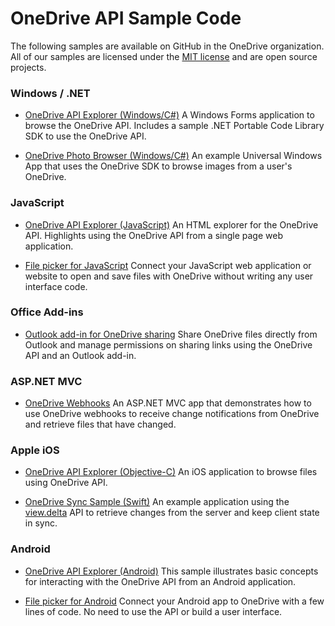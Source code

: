 # OneDrive API Sample Code

The following samples are available on GitHub in the OneDrive organization. All
of our samples are licensed under the [MIT license](https://opensource.org/licenses/MIT)
and are open source projects.

### Windows / .NET

* [OneDrive API Explorer (Windows/C#)](https://github.com/OneDrive/onedrive-sdk-csharp/tree/master/samples/OneDriveApiBrowser)
  A Windows Forms application to browse the OneDrive API. Includes a sample
  .NET Portable Code Library SDK to use the OneDrive API.

* [OneDrive Photo Browser (Windows/C#)](https://github.com/OneDrive/onedrive-sdk-csharp/tree/master/samples/OneDrivePhotoBrowser)
  An example Universal Windows App that uses the OneDrive SDK to browse images
  from a user's OneDrive.

### JavaScript

* [OneDrive API Explorer (JavaScript)](http://github.com/OneDrive/onedrive-explorer-js)
  An HTML explorer for the OneDrive API. Highlights using the OneDrive API
  from a single page web application.

* [File picker for JavaScript](sdk/js-v7/js-picker-overview.md)
  Connect your JavaScript web application or website to open and save files with
  OneDrive without writing any user interface code.

### Office Add-ins

* [Outlook add-in for OneDrive sharing](https://github.com/OfficeDev/Outlook-Add-in-Sharing-to-OneDrive)
  Share OneDrive files directly from Outlook and manage permissions on sharing
  links using the OneDrive API and an Outlook add-in.

### ASP.NET MVC

* [OneDrive Webhooks](https://github.com/OneDrive/onedrive-webhooks-aspnet)
  An ASP.NET MVC app that demonstrates how to use OneDrive webhooks to receive
  change notifications from OneDrive and retrieve files that have changed.

### Apple iOS

* [OneDrive API Explorer (Objective-C)](https://github.com/OneDrive/onedrive-sdk-ios/tree/master/Examples/iOSExplorer)
  An iOS application to browse files using OneDrive API.

* [OneDrive Sync Sample (Swift)](https://github.com/OneDrive/onedrive-sample-sync-ios)
  An example application using the [view.delta](items/view_delta.md) API to
  retrieve changes from the server and keep client state in sync.

### Android

* [OneDrive API Explorer (Android)](http://github.com/OneDrive/onedrive-explorer-android)
  This sample illustrates basic concepts for interacting with the OneDrive API
  from an Android application.

* [File picker for Android](https://msdn.microsoft.com/EN-US/library/dn833235.aspx)
  Connect your Android app to OneDrive with a few lines of code. No need to
  use the API or build a user interface.





<!-- {
  "type": "#page.annotation",
  "description": "Sample code projects for the OneDrive API and Pickers",
  "keywords": "sample code ios android windows onedrive files API",
  "section": "samples"
} -->
